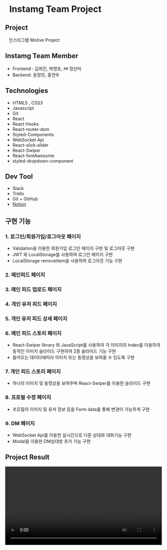 #  &nbsp; Instamg Team Project

## Project

&nbsp;&nbsp; 인스타그램 Motive Project <br/>
<!-- <img width= "100%" src="http://img.khan.co.kr/news/2021/03/17/2021031701001975400169661.jpg" /> -->

## Instamg Team Member
* Frontend : 김희진, 박영호, `PM` 정선미
* Backend: 윤정민, 홍연우

## Technologies 

* HTML5 , CSS3
* Javascript 
* Git
* React
* React Hooks
* React-router-dom
* Styled-Components
* WebSocket Api
* React-slick-slider 
* React-Swiper
* React-fontAwesome
* styled-dropdown-component

## Dev Tool
- Slack
- Trello
- Git + GitHub
- [Notion](https://www.notion.so/Able-Stor-c8a49debe8974524988f4601c2ec069b)

## 구현 기능

### 1. 로그인/회원가입/로그아웃 페이지
- Validation을 이용한 회원가입 로그인 페이지 구현 및 로그아웃 구현
-  JWT 와 LocalStorage를 사용하여 로그인 페이지 구현
- LocalStorage removeItem을 사용하여 로그아웃 기능 구현

### 2. 메인피드 페이지

### 3. 메인 피드 업로드 페이지

### 4. 개인 유저 피드 페이지

### 5. 개인 유저 피드 상세 페이지

### 6. 메인 피드 스토리 페이지
- React-Swiper library 와 JavaScript를 사용하여 각 이미지의 Index를 이용하여 동적인 이미지 슬라이드 구현하여 2중 슬라이드 기능 구현
- 들어오는 데이터에따라 이미지 또는 동영상을 보여줄 수 있도록 구현

### 7. 개인 피드 스토리 페이지
- 하나의 이미지 및 동영상을 보여주며 React-Swiper를 이용한 슬라이드 구현

### 8. 프로필 수정 페이지
- 프로필의 이미지 및 유저 정보 등을 Form data를 통해 변경이 가능하게 구현

### 9. DM 페이지
-  WebSocket Api를 이용한 실시간으로 다른 상대와 대화기능 구현
-  Modal을 이용한 DM상대방 추가 기능 구현

## Project Result

<video controls width="100%" src="https://i.ytimg.com/an_webp/HZbOxALEh_c/mqdefault_6s.webp?du=3000&sqp=CP3c4IIG&rs=AOn4CLDD69LkCfxmmtYVY_cf_1TuB4jbbg" />
  
